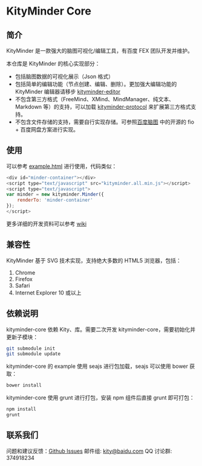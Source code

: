 KityMinder Core
==========

## 简介

KityMinder 是一款强大的脑图可视化/编辑工具，有百度 FEX 团队开发并维护。

本仓库是 KityMinder 的核心实现部分：

* 包括脑图数据的可视化展示（Json 格式）
* 包括简单的编辑功能（节点创建、编辑、删除）。更加强大编辑功能的 KityMinder 编辑器请移步 [kityminder-editor](https://github.com/fex-team/kityminder-editor)
* 不包含第三方格式（FreeMind、XMind、MindManager、纯文本、Markdown 等）的支持，可以加载 [kityminder-protocol](https://github.com/fex-team/kityminder-protocol) 来扩展第三方格式支持。
* 不包含文件存储的支持，需要自行实现存储。可参照[百度脑图](https://github.com/fex-team/naotu.baidu.com) 中的开源的 fio + 百度网盘方案进行实现。

## 使用

可以参考 [example.html](example.html) 进行使用，代码类似：

```js
<div id="minder-container"></div>
<script type="text/javascript" src="kityminder.all.min.js"></script>
<script type="text/javascript">
var minder = new kityminder.Minder({
	renderTo: 'minder-container'
});
</script>
```

更多详细的开发资料可以参考 [wiki](https://github.com/fex-team/kityminder-core/wiki)

## 兼容性

KityMinder 基于 SVG 技术实现，支持绝大多数的 HTML5 浏览器，包括：

1. Chrome
2. Firefox
3. Safari
4. Internet Explorer 10 或以上

## 依赖说明

kityminder-core 依赖 Kity、库。需要二次开发 kityminder-core，需要初始化并更新子模块：

```bash
git submodule init
git submodule update
```

kityminder-core 的 example 使用 seajs 进行包加载，seajs 可以使用 bower 获取：

```bash
bower install
```

kityminder-core 使用 grunt 进行打包，安装 npm 组件后直接 grunt 即可打包：

```bash
npm install
grunt
```

## 联系我们

问题和建议反馈：[Github Issues](https://github.com/fex-team/kityminder-core/issues)
邮件组: kity@baidu.com
QQ 讨论群: 374918234
